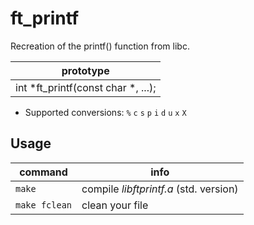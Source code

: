 # ft_printf
Recreation of the printf() function from libc.

| prototype |
| --------- |
| int  *ft_printf(const char *, ...); |

- Supported conversions: `%` `c` `s` `p` `i` `d` `u` `x` `X`
## Usage
| command | info |
| ------- | ---- |
| `make` | compile *libftprintf.a* (std. version) |
|`make fclean`| clean your file |
